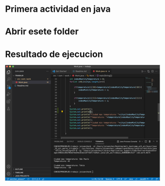 # Primera actividad en java


# Abrir esete folder


# Resultado de ejecucion

![img](ejecucion.png)
